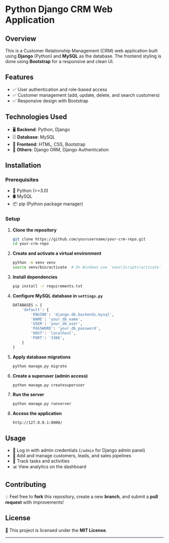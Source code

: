 # Python Django CRM Web Application  

## Overview  
This is a Customer Relationship Management (CRM) web application built using **Django** (Python) and **MySQL** as the database. The frontend styling is done using **Bootstrap** for a responsive and clean UI.  

## Features  
- ✅ User authentication and role-based access  
- ✅ Customer management (add, update, delete, and search customers)    
- ✅ Responsive design with Bootstrap  

## Technologies Used  
- 🖥 **Backend**: Python, Django  
- 🗄 **Database**: MySQL  
- 🎨 **Frontend**: HTML, CSS, Bootstrap  
- 🔗 **Others**: Django ORM, Django Authentication  

## Installation  

### Prerequisites  
- 🐍 Python (>=3.0)  
- 🛢 MySQL  
- 📦 pip (Python package manager)  

### Setup  
1. **Clone the repository**  
   ```sh  
   git clone https://github.com/yourusername/your-crm-repo.git  
   cd your-crm-repo  
   ```  

2. **Create and activate a virtual environment**  
   ```sh  
   python -m venv venv  
   source venv/bin/activate  # On Windows use `venv\Scripts\activate`  
   ```  

3. **Install dependencies**  
   ```sh  
   pip install -r requirements.txt  
   ```  

4. **Configure MySQL database in `settings.py`**  
   ```python  
   DATABASES = {  
       'default': {  
           'ENGINE': 'django.db.backends.mysql',  
           'NAME': 'your_db_name',  
           'USER': 'your_db_user',  
           'PASSWORD': 'your_db_password',  
           'HOST': 'localhost',  
           'PORT': '3306',  
       }  
   }  
   ```  

5. **Apply database migrations**  
   ```sh  
   python manage.py migrate  
   ```  

6. **Create a superuser (admin access)**  
   ```sh  
   python manage.py createsuperuser  
   ```  

7. **Run the server**  
   ```sh  
   python manage.py runserver  
   ```  

8. **Access the application**  
   ```
   http://127.0.0.1:8000/  
   ```  

## Usage  
- 🔑 Log in with admin credentials (`/admin` for Django admin panel)  
- 👥 Add and manage customers, leads, and sales pipelines  
- 📅 Track tasks and activities  
- 📊 View analytics on the dashboard  

## Contributing  
💡 Feel free to **fork** this repository, create a new **branch**, and submit a **pull request** with improvements!  

## License  
📜 This project is licensed under the **MIT License**.  

---
